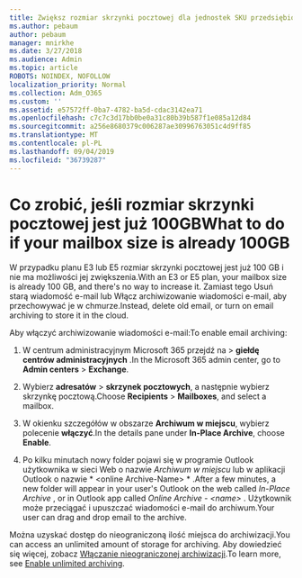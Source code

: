 ```yaml
---
title: Zwiększ rozmiar skrzynki pocztowej dla jednostek SKU przedsiębiorstwa
ms.author: pebaum
author: pebaum
manager: mnirkhe
ms.date: 3/27/2018
ms.audience: Admin
ms.topic: article
ROBOTS: NOINDEX, NOFOLLOW
localization_priority: Normal
ms.collection: Adm_O365
ms.custom: ''
ms.assetid: e57572ff-0ba7-4782-ba5d-cdac3142ea71
ms.openlocfilehash: c7c7c3d17bb0be0a31c80b39b587f1e085a12d84
ms.sourcegitcommit: a256e8680379c006287ae30996763051c4d9ff85
ms.translationtype: MT
ms.contentlocale: pl-PL
ms.lasthandoff: 09/04/2019
ms.locfileid: "36739287"
---
```

# <a name="what-to-do-if-your-mailbox-size-is-already-100gb"></a><span data-ttu-id="4ba13-102">Co zrobić, jeśli rozmiar skrzynki pocztowej jest już 100GB</span><span class="sxs-lookup"><span data-stu-id="4ba13-102">What to do if your mailbox size is already 100GB</span></span>

<span data-ttu-id="4ba13-103">W przypadku planu E3 lub E5 rozmiar skrzynki pocztowej jest już 100 GB i nie ma możliwości jej zwiększenia.</span><span class="sxs-lookup"><span data-stu-id="4ba13-103">With an E3 or E5 plan, your mailbox size is already 100 GB, and there's no way to increase it.</span></span> <span data-ttu-id="4ba13-104">Zamiast tego Usuń starą wiadomość e-mail lub Włącz archiwizowanie wiadomości e-mail, aby przechowywać je w chmurze.</span><span class="sxs-lookup"><span data-stu-id="4ba13-104">Instead, delete old email, or turn on email archiving to store it in the cloud.</span></span> 
  
<span data-ttu-id="4ba13-105">Aby włączyć archiwizowanie wiadomości e-mail:</span><span class="sxs-lookup"><span data-stu-id="4ba13-105">To enable email archiving:</span></span>
  
1. <span data-ttu-id="4ba13-106">W centrum administracyjnym Microsoft 365 przejdź na \> **giełdę** **centrów administracyjnych** .</span><span class="sxs-lookup"><span data-stu-id="4ba13-106">In the Microsoft 365 admin center, go to **Admin centers** \> **Exchange**.</span></span> 
    
2. <span data-ttu-id="4ba13-107">Wybierz **adresatów** \> **skrzynek pocztowych**, a następnie wybierz skrzynkę pocztową.</span><span class="sxs-lookup"><span data-stu-id="4ba13-107">Choose **Recipients** \> **Mailboxes**, and select a mailbox.</span></span> 
    
3. <span data-ttu-id="4ba13-108">W okienku szczegółów w obszarze **Archiwum w miejscu**, wybierz polecenie **włączyć**.</span><span class="sxs-lookup"><span data-stu-id="4ba13-108">In the details pane under **In-Place Archive**, choose **Enable**.</span></span> 
    
4. <span data-ttu-id="4ba13-109">Po kilku minutach nowy folder pojawi się w programie Outlook użytkownika w sieci Web o nazwie *Archiwum w miejscu* lub w aplikacji Outlook o nazwie \* \<online Archive-Name\> \* .</span><span class="sxs-lookup"><span data-stu-id="4ba13-109">After a few minutes, a new folder will appear in your user's Outlook on the web called  *In-Place Archive*  , or in Outlook app called  *Online Archive - \<name\>*  .</span></span> <span data-ttu-id="4ba13-110">Użytkownik może przeciągać i upuszczać wiadomości e-mail do archiwum.</span><span class="sxs-lookup"><span data-stu-id="4ba13-110">Your user can drag and drop email to the archive.</span></span> 
    
<span data-ttu-id="4ba13-111">Można uzyskać dostęp do nieograniczoną ilość miejsca do archiwizacji.</span><span class="sxs-lookup"><span data-stu-id="4ba13-111">You can access an unlimited amount of storage for archiving.</span></span> <span data-ttu-id="4ba13-112">Aby dowiedzieć się więcej, zobacz [Włączanie nieograniczonej archiwizacji](https://docs.microsoft.com/office365/securitycompliance/enable-unlimited-archiving).</span><span class="sxs-lookup"><span data-stu-id="4ba13-112">To learn more, see [Enable unlimited archiving](https://docs.microsoft.com/office365/securitycompliance/enable-unlimited-archiving).</span></span>
  

